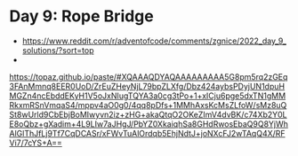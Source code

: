 # Day 9: Rope Bridge

* https://www.reddit.com/r/adventofcode/comments/zgnice/2022_day_9_solutions/?sort=top
*
https://topaz.github.io/paste/#XQAAAQDYAQAAAAAAAAA5G8pm5rq2zGEq3FAnMmnq8EER0UoD/ZrEuZHeyNjL79bpZLXfg/Dbz424aybsPDyjUN1dpuHMGZn4ncEbddEKyH1V5oJxNIugTQYA3a0cg3tPo+1+xICju6pge5dxTN1gMMRkxmRSnVmqaS4/mppv4aO0g0/4qq8pDfs+1MMhAxsKcMsZLfoW/sMz8uQSt8wUrld9CbEbjBoMIwyvn2iz+zHG+akaQtqO2OKeZImV4dvBK/c74Xb2Y0LE8oQbz+gXadim+4L9LIw7aJHgJ/PbYZ0XkaiqhSa8GHdRwosEbaQ9Q8YjWhAlGlThJfLj9Tf7CqDCASr/xFWvTuAlOrdqb5EhjNdtJ+joNXcFJ2wTAqQ4X/RFVi7/7cYS+A==